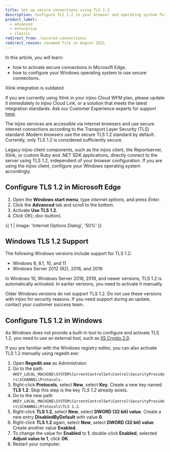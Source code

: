 ```yaml
---
title: Set up secure connections using TLS 1.2
description: Configure TLS 1.2 in your browser and operating system for a secure connection to injixo.
product_label:
  - advanced
  - enterprise
  - classic
redirect_from: /secured-connections/
redirect_reason: renamed file in August 2021
---
```


In this article, you will learn:

- how to activate secure connections in Microsoft Edge.
- how to configure your Windows operating system to use secure connections.

<div markdown="1" class="hint-box-default hint-box-red">

Xlink integration is outdated

If you are currently using Xlink in your injixo Cloud WFM plan, please update it immediately to injixo Cloud Link, or a solution that meets the latest integration standards. Ask our Customer Experience experts for support [here](https://www.injixo.com/contact/?message_type=support-enquiry&message=Please%20help%20me%20to%20update%20my%20integration.%20I%20understand%20this%20is%20required%20to%20ensure%20continuous%20data%20import%20to%20injixo%20after%20January%2030,%202023.).

</div>

The injixo services are accessible via internet browsers and use secure internet connections according to the Transport Layer Security (TLS) standard. Modern browsers use the secure TLS 1.2 standard by default. Currently, only TLS 1.2 is considered sufficiently secure.

Legacy injixo client components, such as the injixo client, the Reportserver, Xlink, or custom Ruby and .NET SDK applications, directly connect to the server using TLS 1.2, independent of your browser configuration. If you are using the injixo client, configure your Windows operating system accordingly.

## Configure TLS 1.2 in Microsoft Edge

1. Open the **Windows start menu**, type _internet options_, and press _Enter_.
2. Click the **Advanced** tab and scroll to the bottom.
3. Activate **Use TLS 1.2**.
4. Click _OK_{:.doc-button}.

{{ 1 | image: 'Internet Options Dialog', '50%' }}

## Windows TLS 1.2 Support

The following Windows versions include support for TLS 1.2:

- Windows 8, 8.1, 10, and 11
- Windows Server 2012 (R2), 2016, and 2019

In Windows 10, Windows Server 2016, 2019, and newer versions, TLS 1.2 is automatically activated. In earlier versions, you need to activate it manually.

Older Windows versions do not support TLS 1.2. Do not use these versions with injixo for security reasons. If you need support during an update, contact your customer success team.

## Configure TLS 1.2 in Windows

As Windows does not provide a built-in tool to configure and activate TLS 1.2, you need to use an external tool, such as [IIS Crypto 2.0](https://www.nartac.com/Products/IISCrypto).

If you are familiar with the Windows registry editor, you can also activate TLS 1.2 manually using regedit.exe:

1. Open **Regedit.exe** as Administrator.
2. Go to the path  
   `HKEY_LOCAL_MACHINE\SYSTEM\CurrentControlSet\Control\SecurityProviders\SCHANNEL\Protocols`.
3. Right-click **Protocols**, select **New**, select **Key**. Create a new key named **TLS 1.2**. Skip this step is the key _TLS 1.2_ already exists.
4. Go to the new path `HKEY_LOCAL_MACHINE\SYSTEM\CurrentControlSet\Control\SecurityProviders\SCHANNEL\Protocols\TLS 1.2`.
5. Right-click **TLS 1.2**, select **New**, select **DWORD (32 bit) value**. Create a new entry **DisabledByDefault** with value **0**.
6. Right-click **TLS 1.2** again, select **New**, select **DWORD (32 bit) value**. Create another value **Enabled**.
7. To change the value for **Enabled** to **1**, double-click **Enabled**, selected **Adjust value to 1**, click **OK**.
8. Restart your computer.
